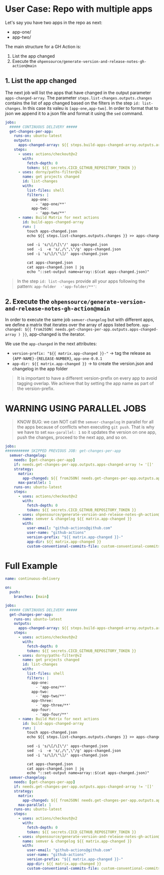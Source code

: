 # User Case: Repo with multiple apps 

Let's say you have two apps in the repo as next:
* app-one/
* app-two/

The main structure for a GH Action is:
1. List the app changed
2. Execute the `ohpensource/generate-version-and-release-notes-gh-action@main`

## 1. List the app changed

The next job will list the apps that have changed in the output parameter `apps-changed-array`. The parameter `steps.list-changes.outputs.changes` contains the list of app changed based on the filters in the step `id: list-changes`. In this case its valeu is `[app-one,app-two]`. In order to format that to json we append it to a json file and format it using the `sed` command. 

```yml
jobs:
  ##### CONTINUOUS DELIVERY #####
  get-changes-per-app:
    runs-on: ubuntu-latest
    outputs:
      apps-changed-array: ${{ steps.build-apps-changed-array.outputs.array }}
    steps:
      - uses: actions/checkout@v2
        with:
          fetch-depth: 0
          token: ${{ secrets.CICD_GITHUB_REPOSITORY_TOKEN }}
      - uses: dorny/paths-filter@v2
        name: get projects changed
        id: list-changes
        with:
          list-files: shell
          filters: |
            app-one:
              - 'app-one/**'
            app-two:
              - 'app-two/**'
      - name: Build Matrix for next actions
        id: build-apps-changed-array
        run: |
          touch apps-changed.json
          echo ${{ steps.list-changes.outputs.changes }} >> apps-changed.json
          
          sed -i 's/\[/\[\"/' apps-changed.json
          sed  -i  -e 's/,/\",\"/g' apps-changed.json
          sed -i 's/\]/\"\]/' apps-changed.json

          cat apps-changed.json
          cat apps-changed.json | jq
          echo "::set-output name=array::$(cat apps-changed.json)"
```
> In the step `id: list-changes` provide all your apps following the pattern: `app-folder  -'app-folder/**'`: 

## 2. Execute the `ohpensource/generate-version-and-release-notes-gh-action@main`

In order to execute the same job `semver-changelog` but with different apps, we define a matrix that iterates over the array of apps listed before. `app-changed: ${{ fromJSON( needs.get-changes-per-app.outputs.apps-changed-array ) }}`, app-changed is the iterator.

We use the `app-changed` in the next attributes:
* `version-prefix: "${{ matrix.app-changed }}-"` -> tag the release as `{APP-NAME}-{RELEASE-NUMBER}`, `app-one-0.0.1`
* `app-dir: ${{ matrix.app-changed }}` -> to create the version.json and changelog in the app folder

> It is important to have a different version-prefix on every app to avoid tagging overlap. We achieve that by setting the app name as part of the version-prefix.

# WARNING USING PARALLEL JOBS

> KNOW BUG: we can NOT call the `semver-changelog`  in parallel for all the apps because of conflicts when executing `git push`. That is why we have to set `max-parallel: 1` so it updates the version on one app, push the changes, proceed to the next app, and so on. 

```yml
jobs:
########### SKIPPED PREVIOUS JOB: get-changes-per-app
  semver-changelog:
    needs: [get-changes-per-app]
    if: needs.get-changes-per-app.outputs.apps-changed-array != '[]'
    strategy:
      matrix:
        app-changed: ${{ fromJSON( needs.get-changes-per-app.outputs.apps-changed-array ) }}
      max-parallel: 1
    runs-on: ubuntu-latest
    steps:
      - uses: actions/checkout@v2
        with:
          fetch-depth: 0
          token: ${{ secrets.CICD_GITHUB_REPOSITORY_TOKEN }}
      - uses: ohpensource/generate-version-and-release-notes-gh-action@LANZ-2258
        name: semver & changelog ${{ matrix.app-changed }}
        with:
          user-email: "github-actions@github.com"
          user-name: "github-actions"
          version-prefix: "${{ matrix.app-changed }}-"
          app-dir: ${{ matrix.app-changed }}
          custom-conventional-commits-file: custom-conventional-commits-accepted.json
```


# Full Example

```yml
name: continuous-delivery

on:
  push:
    branches: [main]

jobs:
  ##### CONTINUOUS DELIVERY #####
  get-changes-per-app:
    runs-on: ubuntu-latest
    outputs:
      apps-changed-array: ${{ steps.build-apps-changed-array.outputs.array }}
    steps:
      - uses: actions/checkout@v2
        with:
          fetch-depth: 0
          token: ${{ secrets.CICD_GITHUB_REPOSITORY_TOKEN }}
      - uses: dorny/paths-filter@v2
        name: get projects changed
        id: list-changes
        with:
          list-files: shell
          filters: |
            app-one:
              - 'app-one/**'
            app-two:
              - 'app-two/**'
            app-three:
              - 'app-three/**'
            app-four:
              - 'app-four/**'
      - name: Build Matrix for next actions
        id: build-apps-changed-array
        run: |
          touch apps-changed.json
          echo ${{ steps.list-changes.outputs.changes }} >> apps-changed.json
          
          sed -i 's/\[/\[\"/' apps-changed.json
          sed  -i  -e 's/,/\",\"/g' apps-changed.json
          sed -i 's/\]/\"\]/' apps-changed.json

          cat apps-changed.json
          cat apps-changed.json | jq
          echo "::set-output name=array::$(cat apps-changed.json)"
  semver-changelog:
    needs: [get-changes-per-app]
    if: needs.get-changes-per-app.outputs.apps-changed-array != '[]'
    strategy:
      matrix:
        app-changed: ${{ fromJSON( needs.get-changes-per-app.outputs.apps-changed-array ) }}
      max-parallel: 1
    runs-on: ubuntu-latest
    steps:
      - uses: actions/checkout@v2
        with:
          fetch-depth: 0
          token: ${{ secrets.CICD_GITHUB_REPOSITORY_TOKEN }}
      - uses: ohpensource/generate-version-and-release-notes-gh-action@LANZ-2258
        name: semver & changelog ${{ matrix.app-changed }}
        with:
          user-email: "github-actions@github.com"
          user-name: "github-actions"
          version-prefix: "${{ matrix.app-changed }}-"
          app-dir: ${{ matrix.app-changed }}
          custom-conventional-commits-file: custom-conventional-commits-accepted.json
```